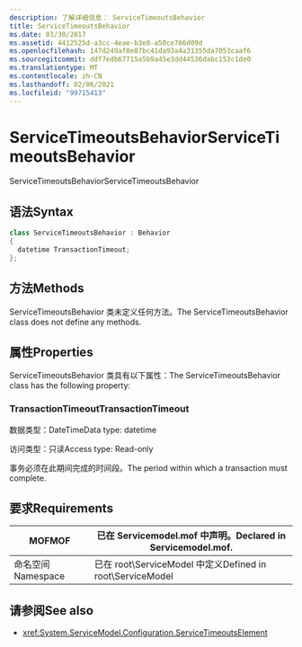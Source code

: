 ```yaml
---
description: 了解详细信息： ServiceTimeoutsBehavior
title: ServiceTimeoutsBehavior
ms.date: 03/30/2017
ms.assetid: 4412525d-a3cc-4eae-b3e8-a50ce766d09d
ms.openlocfilehash: 147d249af0e87bc41da93a4a31355da7053caaf6
ms.sourcegitcommit: ddf7edb67715a5b9a45e3dd44536dabc153c1de0
ms.translationtype: MT
ms.contentlocale: zh-CN
ms.lasthandoff: 02/06/2021
ms.locfileid: "99715413"
---
```

# <a name="servicetimeoutsbehavior"></a><span data-ttu-id="3a555-103">ServiceTimeoutsBehavior</span><span class="sxs-lookup"><span data-stu-id="3a555-103">ServiceTimeoutsBehavior</span></span>

<span data-ttu-id="3a555-104">ServiceTimeoutsBehavior</span><span class="sxs-lookup"><span data-stu-id="3a555-104">ServiceTimeoutsBehavior</span></span>  
  
## <a name="syntax"></a><span data-ttu-id="3a555-105">语法</span><span class="sxs-lookup"><span data-stu-id="3a555-105">Syntax</span></span>  
  
```csharp
class ServiceTimeoutsBehavior : Behavior  
{  
  datetime TransactionTimeout;  
};  
```  
  
## <a name="methods"></a><span data-ttu-id="3a555-106">方法</span><span class="sxs-lookup"><span data-stu-id="3a555-106">Methods</span></span>  

 <span data-ttu-id="3a555-107">ServiceTimeoutsBehavior 类未定义任何方法。</span><span class="sxs-lookup"><span data-stu-id="3a555-107">The ServiceTimeoutsBehavior class does not define any methods.</span></span>  
  
## <a name="properties"></a><span data-ttu-id="3a555-108">属性</span><span class="sxs-lookup"><span data-stu-id="3a555-108">Properties</span></span>  

 <span data-ttu-id="3a555-109">ServiceTimeoutsBehavior 类具有以下属性：</span><span class="sxs-lookup"><span data-stu-id="3a555-109">The ServiceTimeoutsBehavior class has the following property:</span></span>  
  
### <a name="transactiontimeout"></a><span data-ttu-id="3a555-110">TransactionTimeout</span><span class="sxs-lookup"><span data-stu-id="3a555-110">TransactionTimeout</span></span>  

 <span data-ttu-id="3a555-111">数据类型：DateTime</span><span class="sxs-lookup"><span data-stu-id="3a555-111">Data type: datetime</span></span>  
  
 <span data-ttu-id="3a555-112">访问类型：只读</span><span class="sxs-lookup"><span data-stu-id="3a555-112">Access type: Read-only</span></span>  
  
 <span data-ttu-id="3a555-113">事务必须在此期间完成的时间段。</span><span class="sxs-lookup"><span data-stu-id="3a555-113">The period within which a transaction must complete.</span></span>  
  
## <a name="requirements"></a><span data-ttu-id="3a555-114">要求</span><span class="sxs-lookup"><span data-stu-id="3a555-114">Requirements</span></span>  
  
|<span data-ttu-id="3a555-115">MOF</span><span class="sxs-lookup"><span data-stu-id="3a555-115">MOF</span></span>|<span data-ttu-id="3a555-116">已在 Servicemodel.mof 中声明。</span><span class="sxs-lookup"><span data-stu-id="3a555-116">Declared in Servicemodel.mof.</span></span>|  
|---------|-----------------------------------|  
|<span data-ttu-id="3a555-117">命名空间</span><span class="sxs-lookup"><span data-stu-id="3a555-117">Namespace</span></span>|<span data-ttu-id="3a555-118">已在 root\ServiceModel 中定义</span><span class="sxs-lookup"><span data-stu-id="3a555-118">Defined in root\ServiceModel</span></span>|  
  
## <a name="see-also"></a><span data-ttu-id="3a555-119">请参阅</span><span class="sxs-lookup"><span data-stu-id="3a555-119">See also</span></span>

- <xref:System.ServiceModel.Configuration.ServiceTimeoutsElement>
